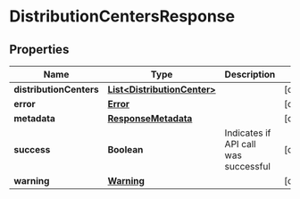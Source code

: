 
# DistributionCentersResponse

## Properties
Name | Type | Description | Notes
------------ | ------------- | ------------- | -------------
**distributionCenters** | [**List&lt;DistributionCenter&gt;**](DistributionCenter.md) |  |  [optional]
**error** | [**Error**](Error.md) |  |  [optional]
**metadata** | [**ResponseMetadata**](ResponseMetadata.md) |  |  [optional]
**success** | **Boolean** | Indicates if API call was successful |  [optional]
**warning** | [**Warning**](Warning.md) |  |  [optional]




